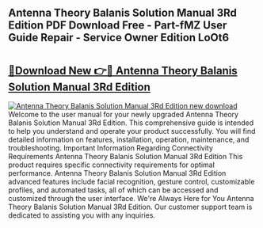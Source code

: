 ## Antenna Theory Balanis Solution Manual 3Rd Edition PDF Download Free - Part-fMZ User Guide Repair - Service Owner Edition LoOt6

# <h2><a href="http://bc813.oget.top/?id=Antenna+Theory+Balanis+Solution+Manual+3Rd+Edition">🔗Download New 👉🔴 Antenna Theory Balanis Solution Manual 3Rd Edition</a></h2>

[![Antenna Theory Balanis Solution Manual 3Rd Edition new download](https://i.imgur.com/5g1atiW.png)](http://bc813.oget.top/?id=Antenna+Theory+Balanis+Solution+Manual+3Rd+Edition)
Welcome to the user manual for your newly upgraded Antenna Theory Balanis Solution Manual 3Rd Edition. This comprehensive guide is intended to help you understand and operate your product successfully. You will find detailed information on features, installation, operation, maintenance, and troubleshooting. Important Information Regarding Connectivity Requirements Antenna Theory Balanis Solution Manual 3Rd Edition This product requires specific connectivity requirements for optimal performance. Antenna Theory Balanis Solution Manual 3Rd Edition advanced features include facial recognition, gesture control, customizable profiles, and automated tasks, all of which can be accessed and customized through the user interface. We're Always Here for You Antenna Theory Balanis Solution Manual 3Rd Edition. Our customer support team is dedicated to assisting you with any inquiries.
